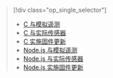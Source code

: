 > [!div class="op_single_selector"]
> * [C 与模拟遥测](../articles/iot-suite/iot-suite-raspberry-pi-kit-c-get-started-simulator.md)
> * [C 与实际传感器](../articles/iot-suite/iot-suite-raspberry-pi-kit-c-get-started-basic.md)
> * [C 实施固件更新](../articles/iot-suite/iot-suite-raspberry-pi-kit-c-get-started-advanced.md)
> * [Node.js 与模拟遥测](../articles/iot-suite/iot-suite-raspberry-pi-kit-node-get-started-simulator.md)
> * [Node.js 与实际传感器](../articles/iot-suite/iot-suite-raspberry-pi-kit-node-get-started-basic.md)
> * [Node.js 实施固件更新](../articles/iot-suite/iot-suite-raspberry-pi-kit-node-get-started-advanced.md)
